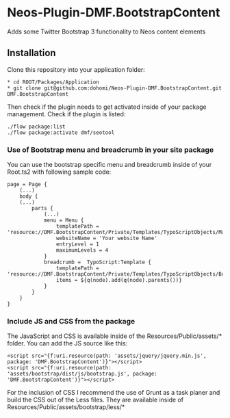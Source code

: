 Neos-Plugin-DMF.BootstrapContent
================================

Adds some Twitter Bootstrap 3 functionality to Neos content elements

## Installation
Clone this repository into your application folder:

    * cd ROOT/Packages/Application
    * git clone git@github.com:dohomi/Neos-Plugin-DMF.BootstrapContent.git DMF.BootstrapContent

Then check if the plugin needs to get activated inside of your package management. Check if the plugin is listed:

    ./flow package:list
    ./flow package:activate dmf/seotool

### Use of Bootstrap menu and breadcrumb in your site package
You can use the bootstrap specific menu and breadcrumb inside of your Root.ts2 with following sample code:

    page = Page {
        (...)
        body {
        (...)
            parts {
                (...)
                menu = Menu {
                    templatePath = 'resource://DMF.BootstrapContent/Private/Templates/TypoScriptObjects/MainMenu.html'
                    websiteName = 'Your website Name'
                    entryLevel = 1
                    maximumLevels = 4
                }
                breadcrumb =  TypoScript:Template {
                    templatePath = 'resource://DMF.BootstrapContent/Private/Templates/TypoScriptObjects/Breadcrumb.html'
                    items = ${q(node).add(q(node).parents())}
                }
            }
        }
    }

### Include JS and CSS from the package
The JavaScript and CSS is available inside of the Resources/Public/assets/* folder. You can add the JS source like this:

    <script src="{f:uri.resource(path: 'assets/jquery/jquery.min.js', package: 'DMF.BootstrapContent')}"></script>
    <script src="{f:uri.resource(path: 'assets/bootstrap/dist/js/bootstrap.js', package: 'DMF.BootstrapContent')}"></script>

For the inclusion of CSS I recommend the use of Grunt as a task planer and build the CSS out of the Less files. They are available
inside of Resources/Public/assets/bootstrap/less/*